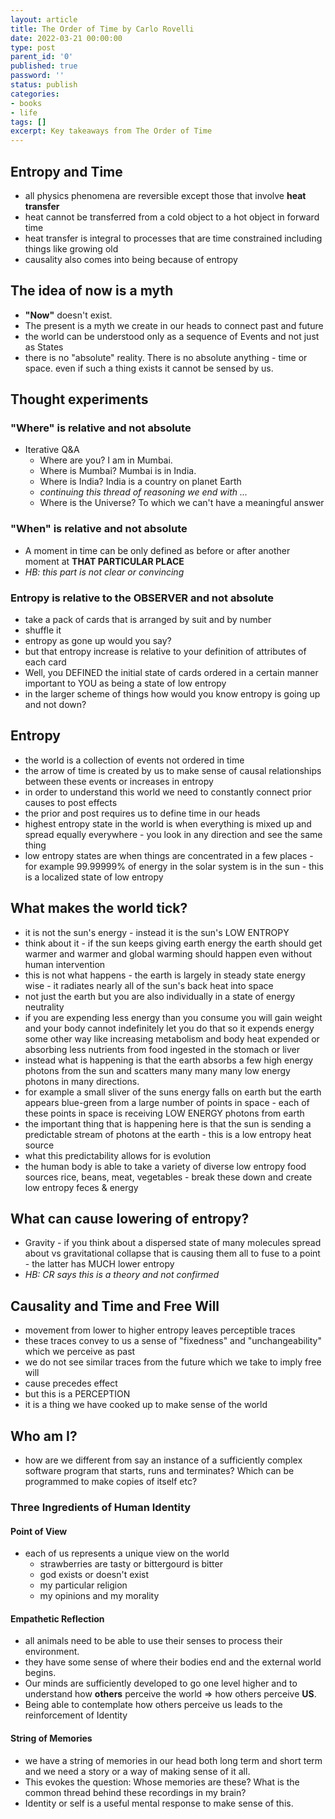 ```yaml
---
layout: article
title: The Order of Time by Carlo Rovelli
date: 2022-03-21 00:00:00
type: post
parent_id: '0'
published: true
password: ''
status: publish
categories:
- books
- life
tags: []
excerpt: Key takeaways from The Order of Time
---
```

## Entropy and Time
- all physics phenomena are reversible except those that involve **heat transfer**
- heat cannot be transferred from a cold object to a hot object in forward time
- heat transfer is integral to processes that are time constrained including things like growing old
- causality also comes into being because of entropy

## The idea of now is a myth
- **"Now"** doesn't exist. 
- The present is a myth we create in our heads to connect past and future
- the world can be understood only as a sequence of Events and not just as States
- there is no "absolute" reality. There is no absolute anything - time or space. even if such a thing exists it cannot be sensed by us.

## Thought experiments
### "Where" is relative and not absolute
- Iterative Q&A
  - Where are you? I am in Mumbai.
  - Where is Mumbai? Mumbai is in India.
  - Where is India? India is a country on planet Earth
  - *continuing this thread of reasoning we end with ...*
  - Where is the Universe? To which we can't have a meaningful answer
### "When" is relative and not absolute
- A moment in time can be only defined as before or after another moment at **THAT PARTICULAR PLACE**
- *HB: this part is not clear or convincing*
### Entropy is relative to the OBSERVER and not absolute
- take a pack of cards that is arranged by suit and by number
- shuffle it
- entropy as gone up would you say?
- but that entropy increase is relative to your definition of attributes of each card
- Well, you DEFINED the initial state of cards ordered in a certain manner important to YOU as being a state of low entropy
- in the larger scheme of things how would you know entropy is going up and not down?
   
## Entropy
- the world is a collection of events not ordered in time
- the arrow of time is created by us to make sense of causal relationships between these events or increases in entropy
- in order to understand this world we need to constantly connect prior causes to post effects
- the prior and post requires us to define time in our heads
- highest entropy state in the world is when everything is mixed up and spread equally everywhere - you look in any direction and see the same thing
- low entropy states are when things are concentrated in a few places - for example 99.99999% of energy in the solar system is in the sun - this is a localized state of low entropy

## What makes the world tick?
- it is not the sun's energy - instead it is the sun's LOW ENTROPY
- think about it - if the sun keeps giving earth energy the earth should get warmer and warmer and global warming should happen even without human intervention
- this is not what happens - the earth is largely in steady state energy wise - it radiates nearly all of the sun's back heat into space
- not just the earth but you are also individually in a state of energy neutrality 
- if you are expending less energy than you consume you will gain weight and your body cannot indefinitely let you do that so it expends energy some other way like increasing metabolism and body heat expended or absorbing less nutrients from food ingested in the stomach or liver
- instead what is happening is that the earth absorbs a few high energy photons from the sun and scatters many many many low energy photons in many directions.
- for example a small sliver of the suns energy falls on earth but the earth appears blue-green from a large number of points in space - each of these points in space is receiving LOW ENERGY photons from earth
- the important thing that is happening here is that the sun is sending a predictable stream of photons at the earth - this is a low entropy heat source
- what this predictability allows for is evolution
- the human body is able to take a variety of diverse low entropy food sources rice, beans, meat, vegetables - break these down and create low entropy feces & energy

## What can cause lowering of entropy?
- Gravity - if you think about a dispersed state of many molecules spread about vs gravitational collapse that is causing them all to fuse to a point - the latter has MUCH lower entropy
- *HB: CR says this is a theory and not confirmed*

## Causality and Time and Free Will
- movement from lower to higher entropy leaves perceptible traces
- these traces convey to us a sense of "fixedness" and "unchangeability" which we perceive as past
- we do not see similar traces from the future which we take to imply free will
- cause precedes effect
- but this is a PERCEPTION
- it is a thing we have cooked up to make sense of the world

## Who am I?
- how are we different from say an instance of a sufficiently complex software program that starts, runs and terminates? Which can be programmed to make copies of itself etc?

### Three Ingredients of Human Identity
#### Point of View
- each of us represents a unique view on the world
    - strawberries are tasty or bittergourd is bitter
    - god exists or doesn't exist
    - my particular religion
    - my opinions and my morality
#### Empathetic Reflection
- all animals need to be able to use their senses to process their environment. 
- they have some sense of where their bodies end and the external world begins. 
- Our minds are sufficiently developed to go one level higher and to understand how **others** perceive the world => how others perceive **US**.
- Being able to contemplate how others perceive us leads to the reinforcement of Identity
#### String of Memories
- we have a string of memories in our head both long term and short term and we need a story or a way of making sense of it all. 
- This evokes the question: Whose memories are these? What is the common thread behind these recordings in my brain?
- Identity or self is a useful mental response to make sense of this.